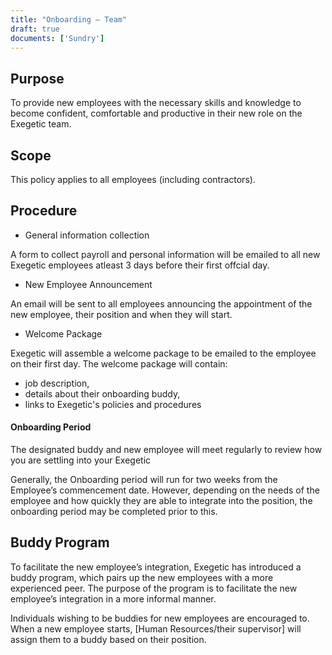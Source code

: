 ```yaml
---
title: "Onboarding – Team"
draft: true
documents: ['Sundry']
---
```


## Purpose

To provide new employees with the necessary skills and knowledge to become confident, comfortable and productive in their new role on the Exegetic team.

## Scope

This policy applies to all employees (including contractors).

## Procedure

- General information collection

A form to collect payroll and personal information will be emailed to all new Exegetic employees atleast 3 days before their first offcial day.

- New Employee Announcement

An email will be sent to all employees announcing the appointment of the new employee, their position and when they will start.

- Welcome Package

Exegetic will assemble a welcome package to be emailed to the employee on their first day. The welcome package will contain:

 - job description,
 - details about their onboarding buddy,
 - links to Exegetic's policies and procedures

#### Onboarding Period

The designated buddy and new employee will meet regularly to review how you are settling into your Exegetic 

Generally, the Onboarding period will run for two weeks from the Employee’s
commencement date. However, depending on the needs of the employee and how quickly they are able to integrate into the position, the onboarding period may be completed prior to this.


## Buddy Program

To facilitate the new employee’s integration, Exegetic has introduced a buddy program, which pairs up the new employees with a more experienced peer. The purpose of the program is to facilitate the new employee’s integration in a more informal manner. 

Individuals wishing to be buddies for new employees are encouraged to. When a new employee starts, [Human
Resources/their supervisor] will assign them to a buddy based on their position.



